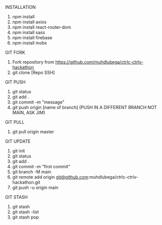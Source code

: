 INSTALLATION

1. npm install
2. npm install axios
3. npm install react-router-dom
4. npm install sass
5. npm install firebase
6. npm install mobx


GIT FORK

1. Fork repository from https://github.com/muhdlubega/ctrlc-ctrlv-hackathon
2. git clone [Repo SSH]


GIT PUSH

1. git status
2. git add .
3. git commit -m "message"
4. git push origin [name of branch] (PUSH IN A DIFFERENT BRANCH NOT MAIN, ASK JIM)

GIT PULL

1. git pull origin master

GIT UPDATE

1. git init
2. git status
3. git add .
3. git commit -m "first commit"
4. git branch -M main
5. git remote add origin git@github.com:muhdlubega/ctrlc-ctrlv-hackathon.git
6. git push -u origin main

GIT STASH

1. git stash
2. git stash -list
3. git stash pop